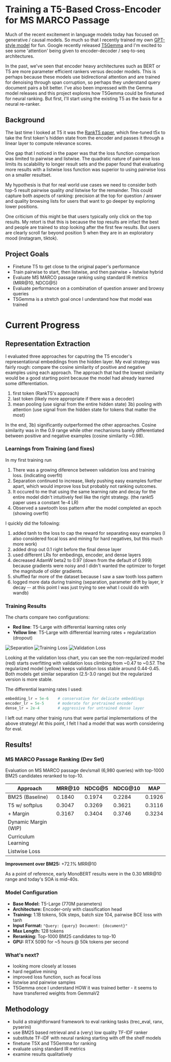 # Training a T5-Based Cross-Encoder for MS MARCO Passage

Much of the recent excitement in language models today has focused on generative / causal models. So much so that I recently trained my own [GPT-style model](github.com/jimsingh/llm_e2e) for fun. Google recently released [T5Gemma](https://developers.googleblog.com/en/t5gemma/) and I'm excited to see some 'attention' being given to encoder-decoder / seq-to-seq architectures.

In the past, we've seen that encoder heavy architectures such as BERT or T5 are more parameter efficient rankers versus decoder models. This is perhaps because these models use bidirectional attention and are trained for denoising through span corruption, so perhaps they understand query document pairs a bit better. I've also been impressed with the Gemma model releases and this project explores how T5Gemma could be finetuned for neural ranking. But first, I'll start using the existing T5 as the basis for a neural re-ranker.

## Background

The last time I looked at T5 it was the [RankT5 paper](https://arxiv.org/abs/2210.10634), which fine-tuned t5x to take the first token's hidden state from the encoder and passes it through a linear layer to compute relevance scores.

One gap that I noticed in the paper was that the loss function comparison was limited to pairwise and listwise. The quadratic nature of pairwise loss limits its scalability to longer result sets and the paper found that evaluating more results with a listwise loss function was superior to using pairwise loss on a smaller resultset.

My hypothesis is that for real world use cases we need to consider both top-5 result pairwise quality *and* listwise for the remainder. This could capture both aspects of ranking: precision at the top for question / answer and quality browsing lists for users that want to go deeper by exploring lower positions.

One criticism of this might be that users typically only click on the top results. My retort is that this is because the top results are infact the best and people are trained to stop looking after the first few results. But users are clearly scroll far beyond position 5 when they are in an exploratory mood (instagram, tiktok).

## Project Goals

- Finetune T5 to get close to the original paper's performance
- Train pairwise to start, then listwise, and then pairwise + listwise hybrid
- Evaluate MS MARCO passage ranking using standard IR metrics (MRR@10, NDCG@5)
- Evaluate performance on a combination of question answer and browsy queries 
- T5Gemma is a stretch goal once I understand how that model was trained

# Current Progress

## Representation Extraction

I evaluated three approaches for caputring the T5 encoder's representational embeddings from the hidden layer. My eval strategy was fairly rough: compare the cosine similarity of positive and negative examples using each approach. The approach that had the lowest similarity would be a good starting point because the model had already learned some differentiation.

1) first token (RankT5's approach)
2) last token (likely more appropriate if there was a decoder)
3) mean pooling (use signal from the entire hidden state) 
3b) pooling with attention (use signal from the hidden state for tokens that matter the most)

In the end, 3b) significantly outperformed the other approaches. Cosine similarity was in the 0.9 range while other mechanisms barely differentiated between positive and negative examples (cosine similarity ~0.98).

### Learnings from Training (and fixes)

In my first training run
1. There was a growing diference between validation loss and training loss. (indicating overfit)
2. Separation continued to increase, likely pushing easy examples further apart, which would improve loss but probably not ranking outcomes.
3. It occured to me that using the same learning rate and decay for the entire model didn't intuitively feel like the right strategy. (the rankt5 paper uses a constant 1e-4 LR)
4. Observed a sawtooth loss pattern after the model completed an epoch (showing overfit)

I quickly did the following:
1. added tanh to the loss to cap the reward for separating easy examples (I also considered focal loss and mining for hard negatives, but this much more work)
2. added drop out 0.1 right before the final dense layer
3. used different LRs for embedings, encoder, and dense layers
4. decreased AdamW beta2 to 0.97 (down from the default of 0.999) because gradients were noisy and I didn't wanted the optimizer to forget the magnitude of older gradients.
5. shuffled far more of the dataset because I saw a saw tooth loss pattern
7. logged more data during training (separation, parameter drift by layer, lr decay -- at this point I was just trying to see what I could do with wandb)

### Training Results

The charts compare two configurations:
- **Red line**: T5-Large with differential learning rates only
- **Yellow line**: T5-Large with differential learning rates + regularization (dropout)

![Separation](assets/separation.png)
![Training Loss](assets/train_loss.png)
![Validation Loss](assets/val_loss.png)

Looking at the validation loss chart, you can see the non-regularized model (red) starts overfitting with validation loss climbing from ~0.47 to ~0.57. The regularized model (yellow) keeps validation loss stable around 0.44-0.45. Both models get similar separation (2.5-3.0 range) but the regularized version is more stable.

The differential learning rates I used:
```python
embedding_lr = 5e-6    # conservative for delicate embeddings
encoder_lr = 5e-5      # moderate for pretrained encoder
dense_lr = 2e-4        # aggressive for untrained dense layer
```

I left out many other trainig runs that were partial implementations of the above strategy! At this point, I felt I had a model that was worth considering for eval.

## Results!
### MS MARCO Passage Ranking (Dev Set)

Evaluation on MS MARCO passage dev/small (6,980 queries) with top-1000 BM25 candidates reranked to top-10.

| Approach             | MRR@10 | NDCG@5 | NDCG@10 | MAP    |
|----------------------|--------|--------|---------|--------|
| BM25 (Baseline)      | 0.1840 | 0.1974 | 0.2284  | 0.1926 |
| T5 w/ softplus       | 0.3047 | 0.3269 | 0.3621  | 0.3116 |
| + Margin             | 0.3167 | 0.3404 | 0.3746  | 0.3234 |
| Dynamic Margin (WIP) |        |        |         |        |
| Curriculum Learning  |        |        |         |        |
| Listwise Loss        |        |        |         |        |

**Improvement over BM25:** +72.1% MRR@10

As a point of reference, early MonoBERT results were in the 0.30 MRR@10 range and today's SOA is mid-40s.

### Model Configuration

- **Base Model:** T5-Large (770M parameters)
- **Architecture:** Encoder-only with classification head
- **Training:** 1.1B tokens, 50k steps, batch size 104, pairwise BCE loss with tanh
- **Input Format:** `"Query: {query} Document: {document}"`
- **Max Length:** 128 tokens
- **Reranking:** Top-1000 BM25 candidates to top-10
- **GPU:** RTX 5090 for ~5 hours @ 50k tokens per second

### What's next?

- looking more closely at losses
- hard negative mining
- improved loss function, such as focal loss
- listwise and pairwise samples
- T5Gemma once I understand HOW it was trained better - it seems to have transferred weights from GemmaV2

## Methodology

- build a straightforward framework to eval ranking tasks (trec_eval, ranx, pyserini)
- use BM25 based retrieval and a (very) low quality TF-IDF ranker
- substitute TF-iDF with neural ranking starting with off the shelf models
- finetune T5X and T5Gemma for ranking
- evaluate using standard IR metrics
- examine results qualitatively
